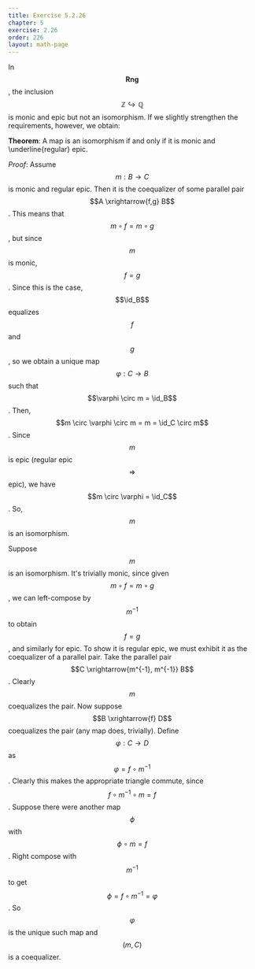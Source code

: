 ```yaml
---
title: Exercise 5.2.26
chapter: 5
exercise: 2.26
order: 226
layout: math-page
---
```



In $$\mathbf{Rng}$$, the inclusion $$\mathbb{Z} \hookrightarrow \mathbb{Q}$$ is monic and epic but not an isomorphism.
If we slightly strengthen the requirements, however, we obtain:

**Theorem**:
A map is an isomorphism if and only if it is monic and \underline{regular} epic.


*Proof*:
Assume $$m : B \rightarrow C$$ is monic and regular epic.
Then it is the coequalizer of some parallel pair $$A \xrightarrow{f,g} B$$.
This means that $$m \circ f = m \circ g$$, but since $$m$$ is monic, $$f = g$$.
Since this is the case, $$\id_B$$ equalizes $$f$$ and $$g$$, so we obtain a unique map $$\varphi : C \rightarrow B$$ such that $$\varphi \circ m = \id_B$$.
Then, $$m \circ \varphi \circ m = m = \id_C \circ m$$.
Since $$m$$ is epic (regular epic $$\Rightarrow$$ epic), we have $$m \circ \varphi = \id_C$$.
So, $$m$$ is an isomorphism.

Suppose $$m$$ is an isomorphism.
It's trivially monic, since given $$m \circ f = m \circ g$$, we can left-compose by $$m^{-1}$$ to obtain $$f = g$$, and similarly for epic.
To show it is regular epic, we must exhibit it as the coequalizer of a parallel pair.
Take the parallel pair $$C \xrightarrow{m^{-1}, m^{-1}} B$$.
Clearly $$m$$ coequalizes the pair.
Now suppose $$B \xrightarrow{f} D$$ coequalizes the pair (any map does, trivially).
Define $$\varphi : C \rightarrow D$$ as $$\varphi = f \circ m^{-1}$$.
Clearly this makes the appropriate triangle commute, since $$f \circ m^{-1} \circ m = f$$.
Suppose there were another map $$\phi$$ with $$\phi \circ m = f$$.
Right compose with $$m^{-1}$$ to get $$\phi = f \circ m^{-1} = \varphi$$.
So $$\varphi$$ is the unique such map and $$(m, C)$$ is a coequalizer.